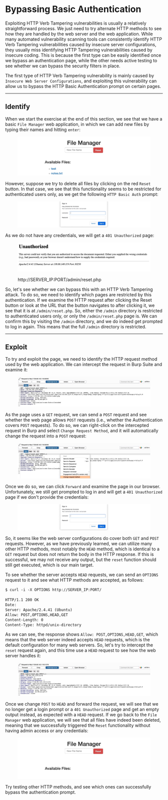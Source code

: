 # Bypassing Basic Authentication

Exploiting HTTP Verb Tampering vulnerabilities is usually a relatively straightforward process. We just need to try alternate HTTP methods to see how they are handled by the web server and the web application. While many automated vulnerability scanning tools can consistently identify HTTP Verb Tampering vulnerabilities caused by insecure server configurations, they usually miss identifying HTTP Tampering vulnerabilities caused by insecure coding. This is because the first type can be easily identified once we bypass an authentication page, while the other needs active testing to see whether we can bypass the security filters in place.

The first type of HTTP Verb Tampering vulnerability is mainly caused by `Insecure Web Server Configurations`, and exploiting this vulnerability can allow us to bypass the HTTP Basic Authentication prompt on certain pages.

***

## Identify

When we start the exercise at the end of this section, we see that we have a basic `File Manager` web application, in which we can add new files by typing their names and hitting `enter`:

<figure><img src="../../../../.gitbook/assets/image (6) (1) (1) (1) (1) (1).png" alt=""><figcaption></figcaption></figure>

However, suppose we try to delete all files by clicking on the red `Reset` button. In that case, we see that this functionality seems to be restricted for authenticated users only, as we get the following `HTTP Basic Auth` prompt:

<figure><img src="../../../../.gitbook/assets/image (1) (1) (1) (1) (1) (1) (1) (1) (1) (1) (1) (1) (1) (1) (1) (1) (1) (1) (1) (1).png" alt=""><figcaption></figcaption></figure>

As we do not have any credentials, we will get a `401 Unauthorized` page:

<figure><img src="../../../../.gitbook/assets/image (2) (1) (1) (1) (1) (1) (1) (1) (1) (1) (1) (1) (1) (1) (1) (1) (1).png" alt=""><figcaption><p>http://SERVER_IP:PORT/admin/reset.php</p></figcaption></figure>

So, let's see whether we can bypass this with an HTTP Verb Tampering attack. To do so, we need to identify which pages are restricted by this authentication. If we examine the HTTP request after clicking the Reset button or look at the URL that the button navigates to after clicking it, we see that it is at `/admin/reset.php`. So, either the `/admin` directory is restricted to authenticated users only, or only the `/admin/reset.php` page is. We can confirm this by visiting the `/admin` directory, and we do indeed get prompted to log in again. This means that the full `/admin` directory is restricted.

***

## Exploit

To try and exploit the page, we need to identify the HTTP request method used by the web application. We can intercept the request in Burp Suite and examine it:

<figure><img src="../../../../.gitbook/assets/image (3) (1) (1) (1) (1) (1) (1) (1) (1) (1) (1) (1) (1).png" alt=""><figcaption></figcaption></figure>

As the page uses a `GET` request, we can send a `POST` request and see whether the web page allows `POST` requests (i.e., whether the Authentication covers `POST` requests). To do so, we can right-click on the intercepted request in Burp and select `Change Request Method`, and it will automatically change the request into a `POST` request:

<figure><img src="../../../../.gitbook/assets/image (4) (1) (1) (1) (1) (1) (1) (1) (1).png" alt=""><figcaption></figcaption></figure>

Once we do so, we can click `Forward` and examine the page in our browser. Unfortunately, we still get prompted to log in and will get a `401 Unauthorized` page if we don't provide the credentials:

<figure><img src="../../../../.gitbook/assets/image (5) (1) (1) (1) (1) (1) (1).png" alt=""><figcaption></figcaption></figure>

So, it seems like the web server configurations do cover both `GET` and `POST` requests. However, as we have previously learned, we can utilize many other HTTP methods, most notably the `HEAD` method, which is identical to a `GET` request but does not return the body in the HTTP response. If this is successful, we may not receive any output, but the `reset` function should still get executed, which is our main target.

To see whether the server accepts `HEAD` requests, we can send an `OPTIONS` request to it and see what HTTP methods are accepted, as follows:

```shell-session
$ curl -i -X OPTIONS http://SERVER_IP:PORT/

HTTP/1.1 200 OK
Date: 
Server: Apache/2.4.41 (Ubuntu)
Allow: POST,OPTIONS,HEAD,GET
Content-Length: 0
Content-Type: httpd/unix-directory
```

As we can see, the response shows `Allow: POST,OPTIONS,HEAD,GET`, which means that the web server indeed accepts `HEAD` requests, which is the default configuration for many web servers. So, let's try to intercept the `reset` request again, and this time use a `HEAD` request to see how the web server handles it:

<figure><img src="../../../../.gitbook/assets/image (6) (1) (1) (1) (1) (1) (1).png" alt=""><figcaption></figcaption></figure>

Once we change `POST` to `HEAD` and forward the request, we will see that we no longer get a login prompt or a `401 Unauthorized` page and get an empty output instead, as expected with a `HEAD` request. If we go back to the `File Manager` web application, we will see that all files have indeed been deleted, meaning that we successfully triggered the `Reset` functionality without having admin access or any credentials:

<figure><img src="../../../../.gitbook/assets/image (7) (1) (1) (1) (1) (1).png" alt=""><figcaption></figcaption></figure>

Try testing other HTTP methods, and see which ones can successfully bypass the authentication prompt.
